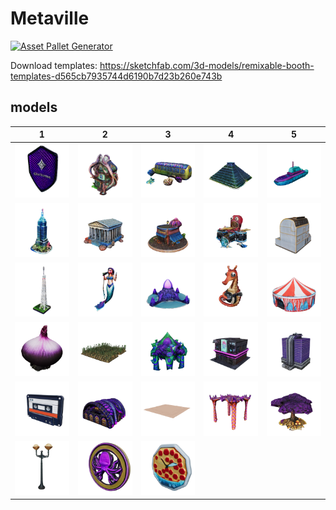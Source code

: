 # Metaville

[![Asset Pallet Generator](https://github.com/m3-org/metaville/actions/workflows/main.yml/badge.svg)](https://github.com/m3-org/metaville/actions/workflows/main.yml)

Download templates: https://sketchfab.com/3d-models/remixable-booth-templates-d565cb7935744d6190b7d23b260e743b



 ## models


| 1 | 2 | 3 | 4 | 5 |
| --- | --- | --- | --- | --- |
| [![e0c63b02b68d_40a2873a1882_purple_octupus_shie](models/e0c63b02b68d_40a2873a1882_purple_octupus_shie.png)](models/e0c63b02b68d_40a2873a1882_purple_octupus_shie.glb) | [![db3620ee50dd_d1cdd01f8e5f_a_octopus_solarpunk](models/db3620ee50dd_d1cdd01f8e5f_a_octopus_solarpunk.png)](models/db3620ee50dd_d1cdd01f8e5f_a_octopus_solarpunk.glb) | [![d9d189990417_40a228ebfdae_Underwater_School_B](models/d9d189990417_40a228ebfdae_Underwater_School_B.png)](models/d9d189990417_40a228ebfdae_Underwater_School_B.glb) | [![de770716221b_0c9ef15ca795_giant_pyramid_with_](models/de770716221b_0c9ef15ca795_giant_pyramid_with_.png)](models/de770716221b_0c9ef15ca795_giant_pyramid_with_.glb) | [![08886d0a2ab6_bea34dec37c6_submarine_pirate_sh](models/08886d0a2ab6_bea34dec37c6_submarine_pirate_sh.png)](models/08886d0a2ab6_bea34dec37c6_submarine_pirate_sh.glb) |
| [![299bf7d28ed7_ed096b71c6e8_Underwater_Empire_S](models/299bf7d28ed7_ed096b71c6e8_Underwater_Empire_S.png)](models/299bf7d28ed7_ed096b71c6e8_Underwater_Empire_S.glb) | [![add7163f50ae_26cfb160c88e_Greek_Pantheon_made](models/add7163f50ae_26cfb160c88e_Greek_Pantheon_made.png)](models/add7163f50ae_26cfb160c88e_Greek_Pantheon_made.glb) | [![db5003c99da0_35887557abd3_solarpunk_cafe_with](models/db5003c99da0_35887557abd3_solarpunk_cafe_with.png)](models/db5003c99da0_35887557abd3_solarpunk_cafe_with.glb) | [![a56bda251b6f_4e23c792b6f8_Underwater_Octopus_](models/a56bda251b6f_4e23c792b6f8_Underwater_Octopus_.png)](models/a56bda251b6f_4e23c792b6f8_Underwater_Octopus_.glb) | [![b7c4ec396f0c_a9b6b80ea2b6_mycelial_solarpunk_](models/b7c4ec396f0c_a9b6b80ea2b6_mycelial_solarpunk_.png)](models/b7c4ec396f0c_a9b6b80ea2b6_mycelial_solarpunk_.glb) |
| [![f8e705191dd0_7f5008f19c7e_a_radio_tower_min](models/f8e705191dd0_7f5008f19c7e_a_radio_tower_min.png)](models/f8e705191dd0_7f5008f19c7e_a_radio_tower_min.glb) | [![5e2e89eff9e9_ae83f508201f_Underwater_realisti](models/5e2e89eff9e9_ae83f508201f_Underwater_realisti.png)](models/5e2e89eff9e9_ae83f508201f_Underwater_realisti.glb) | [![9457d7e111fa_178350aca399_a_temple_in_the_sha](models/9457d7e111fa_178350aca399_a_temple_in_the_sha.png)](models/9457d7e111fa_178350aca399_a_temple_in_the_sha.glb) | [![092b2610e163_46551126f160_Seahorse_playing_a_](models/092b2610e163_46551126f160_Seahorse_playing_a_.png)](models/092b2610e163_46551126f160_Seahorse_playing_a_.glb) | [![3b7ada4d65a4_5e45c2c2be0b_coral_reef_circus_t](models/3b7ada4d65a4_5e45c2c2be0b_coral_reef_circus_t.png)](models/3b7ada4d65a4_5e45c2c2be0b_coral_reef_circus_t.glb) |
| [![d74be3b18d3a_74016a1e41f4_giant_sprouting_pur](models/d74be3b18d3a_74016a1e41f4_giant_sprouting_pur.png)](models/d74be3b18d3a_74016a1e41f4_giant_sprouting_pur.glb) | [![40ac6c042cf0_557ec607b4ee_a_farm_plot_with_lo](models/40ac6c042cf0_557ec607b4ee_a_farm_plot_with_lo.png)](models/40ac6c042cf0_557ec607b4ee_a_farm_plot_with_lo.glb) | [![ecb694346be4_a364b6b7e77d_atlantis_central_ma](models/ecb694346be4_a364b6b7e77d_atlantis_central_ma.png)](models/ecb694346be4_a364b6b7e77d_atlantis_central_ma.glb) | [![28451cbf8266_c9bc90f09d7a_A_building_resembli](models/28451cbf8266_c9bc90f09d7a_A_building_resembli.png)](models/28451cbf8266_c9bc90f09d7a_A_building_resembli.glb) | [![9d3f0d0d2ead_b182b18f7fa1_hibrido_entre_un_ed](models/9d3f0d0d2ead_b182b18f7fa1_hibrido_entre_un_ed.png)](models/9d3f0d0d2ead_b182b18f7fa1_hibrido_entre_un_ed.glb) |
| [![76eff27ef71f_fe4c9c9f2b52_A_retro_icon_of_a_c](models/76eff27ef71f_fe4c9c9f2b52_A_retro_icon_of_a_c.png)](models/76eff27ef71f_fe4c9c9f2b52_A_retro_icon_of_a_c.glb) | [![01fc3e145a3b_e40a0b64cd69_A_3D_barracks_with_](models/01fc3e145a3b_e40a0b64cd69_A_3D_barracks_with_.png)](models/01fc3e145a3b_e40a0b64cd69_A_3D_barracks_with_.glb) | [![desert](models/desert.png)](models/desert.glb) | [![ee5b97a8d331_88c4f2b4c6c7_starfish_pergola_un](models/ee5b97a8d331_88c4f2b4c6c7_starfish_pergola_un.png)](models/ee5b97a8d331_88c4f2b4c6c7_starfish_pergola_un.glb) | [![9494aeb304bd_76f516dea419_a_giant_purple_tree](models/9494aeb304bd_76f516dea419_a_giant_purple_tree.png)](models/9494aeb304bd_76f516dea419_a_giant_purple_tree.glb) |
| [![c26056a48278_666d71d60755_shell_streetlights_](models/c26056a48278_666d71d60755_shell_streetlights_.png)](models/c26056a48278_666d71d60755_shell_streetlights_.glb) | [![d8442a6fd5f8_c5928ede910a_purple_octupus_coin](models/d8442a6fd5f8_c5928ede910a_purple_octupus_coin.png)](models/d8442a6fd5f8_c5928ede910a_purple_octupus_coin.glb) | [![91b6191aea87_e29d3620d146_underwater_pizza_cl](models/91b6191aea87_e29d3620d146_underwater_pizza_cl.png)](models/91b6191aea87_e29d3620d146_underwater_pizza_cl.glb) |
